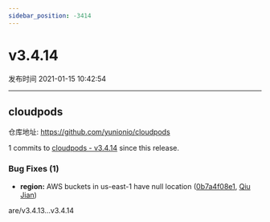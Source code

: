 ```yaml
---
sidebar_position: -3414
---
```


# v3.4.14

发布时间 2021-01-15 10:42:54

-----

## cloudpods

仓库地址: https://github.com/yunionio/cloudpods

1 commits to [cloudpods - v3.4.14](https://github.com/yunionio/cloudpods/compare/v3.4.13...v3.4.14) since this release.

### Bug Fixes (1)
- **region:** AWS buckets in us-east-1 have null location ([0b7a4f08e1](https://github.com/yunionio/cloudpods/commit/0b7a4f08e19514c3b3b61a8f65b7051cf6c9695e), [Qiu Jian](mailto:qiujian@yunionyun.com))

are/v3.4.13...v3.4.14
